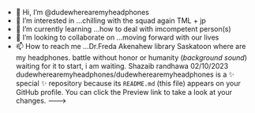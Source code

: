 - 👋 Hi, I’m @dudewherearemyheadphones
- 👀 I’m interested in ...chilling with the squad again TML + jp
- 🌱 I’m currently learning ...how to deal with imcompetent person(s)
- 💞️ I’m looking to collaborate on ...moving forward with our lives
- 📫 How to reach me ...Dr.Freda Akenahew library Saskatoon
where are my headphones.  battle without honor or humanity (*background sound*)
waiting for it to start, i am waiting.
Shazaib randhawa 02/10/2023
dudewherearemyheadphones/dudewherearemyheadphones is a ✨ special ✨ repository because its `README.md` (this file) appears on your GitHub profile.
You can click the Preview link to take a look at your changes.
--->
